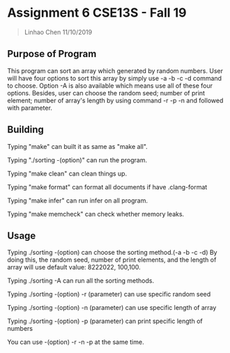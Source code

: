 # Assignment 6 CSE13S - Fall 19

> Linhao Chen
> 11/10/2019

## Purpose of Program

This program can sort an array which generated by random numbers.
User will have four options to sort this array by simply use
-a -b -c -d command to choose. Option -A is also available which
means use all of these four options. Besides, user can choose the
random seed; number of print element; number of array's length by 
using command -r -p -n and followed with parameter.

## Building

Typing "make" can built it as same as "make all".

Typing "./sorting -(option)" can run the program.

Typing "make clean" can clean things up.

Typing "make format" can format all documents if have .clang-format

Typing "make infer" can run infer on all program.

Typing "make memcheck" can check whether memory leaks.

## Usage

Typing ./sorting -(option) can choose the sorting method.(-a -b -c -d)
By doing this, the random seed, number of print elements, and the length
of array will use default value: 8222022, 100,100.

Typing ./sorting -A can run all the sorting methods.

Typing ./sorting -(option) -r (parameter) can use specific random seed

Typing ./sorting -(option) -n (parameter) can use specific length of array

Typing ./sorting -(option) -p (parameter) can print specific length of numbers

You can use -(option) -r -n -p at the same time.
